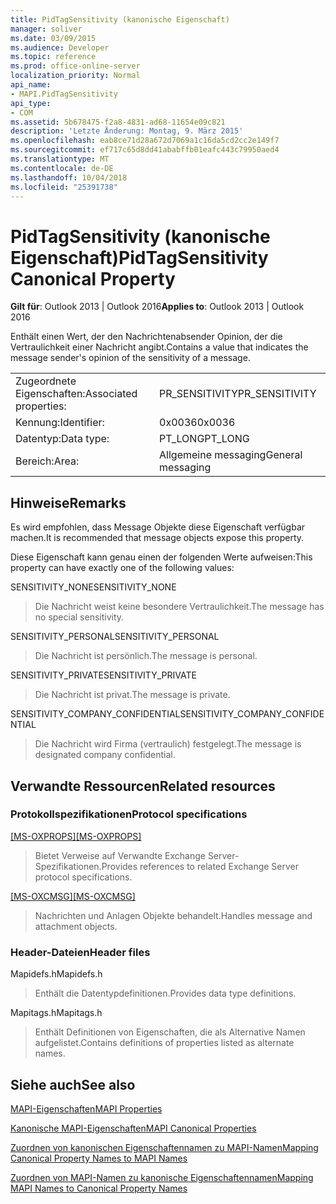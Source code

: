 ```yaml
---
title: PidTagSensitivity (kanonische Eigenschaft)
manager: soliver
ms.date: 03/09/2015
ms.audience: Developer
ms.topic: reference
ms.prod: office-online-server
localization_priority: Normal
api_name:
- MAPI.PidTagSensitivity
api_type:
- COM
ms.assetid: 5b678475-f2a8-4831-ad68-11654e09c821
description: 'Letzte Änderung: Montag, 9. März 2015'
ms.openlocfilehash: eab8ce71d28a672d7069a1c16da5cd2cc2e149f7
ms.sourcegitcommit: ef717c65d8dd41ababffb01eafc443c79950aed4
ms.translationtype: MT
ms.contentlocale: de-DE
ms.lasthandoff: 10/04/2018
ms.locfileid: "25391738"
---
```

# <a name="pidtagsensitivity-canonical-property"></a><span data-ttu-id="3611a-103">PidTagSensitivity (kanonische Eigenschaft)</span><span class="sxs-lookup"><span data-stu-id="3611a-103">PidTagSensitivity Canonical Property</span></span>

  
  
<span data-ttu-id="3611a-104">**Gilt für**: Outlook 2013 | Outlook 2016</span><span class="sxs-lookup"><span data-stu-id="3611a-104">**Applies to**: Outlook 2013 | Outlook 2016</span></span> 
  
<span data-ttu-id="3611a-105">Enthält einen Wert, der den Nachrichtenabsender Opinion, der die Vertraulichkeit einer Nachricht angibt.</span><span class="sxs-lookup"><span data-stu-id="3611a-105">Contains a value that indicates the message sender's opinion of the sensitivity of a message.</span></span>
  
|||
|:-----|:-----|
|<span data-ttu-id="3611a-106">Zugeordnete Eigenschaften:</span><span class="sxs-lookup"><span data-stu-id="3611a-106">Associated properties:</span></span>  <br/> |<span data-ttu-id="3611a-107">PR_SENSITIVITY</span><span class="sxs-lookup"><span data-stu-id="3611a-107">PR_SENSITIVITY</span></span>  <br/> |
|<span data-ttu-id="3611a-108">Kennung:</span><span class="sxs-lookup"><span data-stu-id="3611a-108">Identifier:</span></span>  <br/> |<span data-ttu-id="3611a-109">0x0036</span><span class="sxs-lookup"><span data-stu-id="3611a-109">0x0036</span></span>  <br/> |
|<span data-ttu-id="3611a-110">Datentyp:</span><span class="sxs-lookup"><span data-stu-id="3611a-110">Data type:</span></span>  <br/> |<span data-ttu-id="3611a-111">PT_LONG</span><span class="sxs-lookup"><span data-stu-id="3611a-111">PT_LONG</span></span>  <br/> |
|<span data-ttu-id="3611a-112">Bereich:</span><span class="sxs-lookup"><span data-stu-id="3611a-112">Area:</span></span>  <br/> |<span data-ttu-id="3611a-113">Allgemeine messaging</span><span class="sxs-lookup"><span data-stu-id="3611a-113">General messaging</span></span>  <br/> |
   
## <a name="remarks"></a><span data-ttu-id="3611a-114">Hinweise</span><span class="sxs-lookup"><span data-stu-id="3611a-114">Remarks</span></span>

<span data-ttu-id="3611a-115">Es wird empfohlen, dass Message Objekte diese Eigenschaft verfügbar machen.</span><span class="sxs-lookup"><span data-stu-id="3611a-115">It is recommended that message objects expose this property.</span></span>
  
<span data-ttu-id="3611a-116">Diese Eigenschaft kann genau einen der folgenden Werte aufweisen:</span><span class="sxs-lookup"><span data-stu-id="3611a-116">This property can have exactly one of the following values:</span></span>
  
<span data-ttu-id="3611a-117">SENSITIVITY_NONE</span><span class="sxs-lookup"><span data-stu-id="3611a-117">SENSITIVITY_NONE</span></span> 
  
> <span data-ttu-id="3611a-118">Die Nachricht weist keine besondere Vertraulichkeit.</span><span class="sxs-lookup"><span data-stu-id="3611a-118">The message has no special sensitivity.</span></span>
    
<span data-ttu-id="3611a-119">SENSITIVITY_PERSONAL</span><span class="sxs-lookup"><span data-stu-id="3611a-119">SENSITIVITY_PERSONAL</span></span> 
  
> <span data-ttu-id="3611a-120">Die Nachricht ist persönlich.</span><span class="sxs-lookup"><span data-stu-id="3611a-120">The message is personal.</span></span>
    
<span data-ttu-id="3611a-121">SENSITIVITY_PRIVATE</span><span class="sxs-lookup"><span data-stu-id="3611a-121">SENSITIVITY_PRIVATE</span></span> 
  
> <span data-ttu-id="3611a-122">Die Nachricht ist privat.</span><span class="sxs-lookup"><span data-stu-id="3611a-122">The message is private.</span></span>
    
<span data-ttu-id="3611a-123">SENSITIVITY_COMPANY_CONFIDENTIAL</span><span class="sxs-lookup"><span data-stu-id="3611a-123">SENSITIVITY_COMPANY_CONFIDENTIAL</span></span> 
  
> <span data-ttu-id="3611a-124">Die Nachricht wird Firma (vertraulich) festgelegt.</span><span class="sxs-lookup"><span data-stu-id="3611a-124">The message is designated company confidential.</span></span>
    
## <a name="related-resources"></a><span data-ttu-id="3611a-125">Verwandte Ressourcen</span><span class="sxs-lookup"><span data-stu-id="3611a-125">Related resources</span></span>

### <a name="protocol-specifications"></a><span data-ttu-id="3611a-126">Protokollspezifikationen</span><span class="sxs-lookup"><span data-stu-id="3611a-126">Protocol specifications</span></span>

<span data-ttu-id="3611a-127">[[MS-OXPROPS]](https://msdn.microsoft.com/library/f6ab1613-aefe-447d-a49c-18217230b148%28Office.15%29.aspx)</span><span class="sxs-lookup"><span data-stu-id="3611a-127">[[MS-OXPROPS]](https://msdn.microsoft.com/library/f6ab1613-aefe-447d-a49c-18217230b148%28Office.15%29.aspx)</span></span>
  
> <span data-ttu-id="3611a-128">Bietet Verweise auf Verwandte Exchange Server-Spezifikationen.</span><span class="sxs-lookup"><span data-stu-id="3611a-128">Provides references to related Exchange Server protocol specifications.</span></span>
    
<span data-ttu-id="3611a-129">[[MS-OXCMSG]](https://msdn.microsoft.com/library/7fd7ec40-deec-4c06-9493-1bc06b349682%28Office.15%29.aspx)</span><span class="sxs-lookup"><span data-stu-id="3611a-129">[[MS-OXCMSG]](https://msdn.microsoft.com/library/7fd7ec40-deec-4c06-9493-1bc06b349682%28Office.15%29.aspx)</span></span>
  
> <span data-ttu-id="3611a-130">Nachrichten und Anlagen Objekte behandelt.</span><span class="sxs-lookup"><span data-stu-id="3611a-130">Handles message and attachment objects.</span></span>
    
### <a name="header-files"></a><span data-ttu-id="3611a-131">Header-Dateien</span><span class="sxs-lookup"><span data-stu-id="3611a-131">Header files</span></span>

<span data-ttu-id="3611a-132">Mapidefs.h</span><span class="sxs-lookup"><span data-stu-id="3611a-132">Mapidefs.h</span></span>
  
> <span data-ttu-id="3611a-133">Enthält die Datentypdefinitionen.</span><span class="sxs-lookup"><span data-stu-id="3611a-133">Provides data type definitions.</span></span>
    
<span data-ttu-id="3611a-134">Mapitags.h</span><span class="sxs-lookup"><span data-stu-id="3611a-134">Mapitags.h</span></span>
  
> <span data-ttu-id="3611a-135">Enthält Definitionen von Eigenschaften, die als Alternative Namen aufgelistet.</span><span class="sxs-lookup"><span data-stu-id="3611a-135">Contains definitions of properties listed as alternate names.</span></span>
    
## <a name="see-also"></a><span data-ttu-id="3611a-136">Siehe auch</span><span class="sxs-lookup"><span data-stu-id="3611a-136">See also</span></span>



[<span data-ttu-id="3611a-137">MAPI-Eigenschaften</span><span class="sxs-lookup"><span data-stu-id="3611a-137">MAPI Properties</span></span>](mapi-properties.md)
  
[<span data-ttu-id="3611a-138">Kanonische MAPI-Eigenschaften</span><span class="sxs-lookup"><span data-stu-id="3611a-138">MAPI Canonical Properties</span></span>](mapi-canonical-properties.md)
  
[<span data-ttu-id="3611a-139">Zuordnen von kanonischen Eigenschaftennamen zu MAPI-Namen</span><span class="sxs-lookup"><span data-stu-id="3611a-139">Mapping Canonical Property Names to MAPI Names</span></span>](mapping-canonical-property-names-to-mapi-names.md)
  
[<span data-ttu-id="3611a-140">Zuordnen von MAPI-Namen zu kanonische Eigenschaftennamen</span><span class="sxs-lookup"><span data-stu-id="3611a-140">Mapping MAPI Names to Canonical Property Names</span></span>](mapping-mapi-names-to-canonical-property-names.md)

